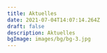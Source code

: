 ```yaml
---
title: Aktuelles
date: 2021-07-04T14:07:14.264Z
draft: false
description: Aktuelles
bgImage: images/bg/bg-3.jpg
---
```

